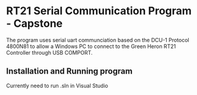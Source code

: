 # RT21 Serial Communication Program - Capstone
The program uses serial uart communciation based on the DCU-1 Protocol 4800N81 
to allow a Windows PC to connect to the Green Heron RT21 Controller through USB COMPORT.

## Installation and Running program
Currently need to run .sln in Visual Studio 
